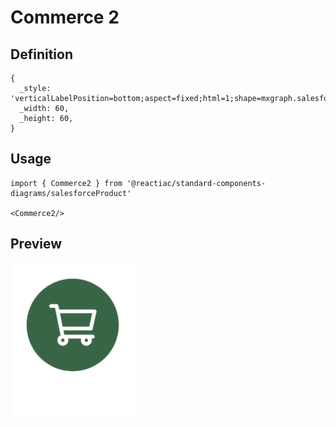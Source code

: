 # Commerce 2

## Definition

```
{
  _style: 'verticalLabelPosition=bottom;aspect=fixed;html=1;shape=mxgraph.salesforce.commerce2;',
  _width: 60,
  _height: 60,
}
```

## Usage

```
import { Commerce2 } from '@reactiac/standard-components-diagrams/salesforceProduct'

<Commerce2/>
```

## Preview

<img src="./commerce-2.png" width="200"/>
